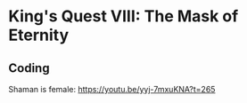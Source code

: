 # King's Quest VIII: The Mask of Eternity

## Coding

Shaman is female: https://youtu.be/yyj-7mxuKNA?t=265